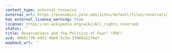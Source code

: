 ```yaml
---
content_type: external-resource
external_url: https://economics.yale.edu/sites/default/files/reservations_bread_may17.pdf
has_external_license_warning: true
license: https://en.wikipedia.org/wiki/All_rights_reserved
status: ''
title: Reservations and the Politics of Fear" (PDF)
uid: 9666c72b-ed52-4bb0-bc5a-33988a2274a7
wayback_url: ''
---
```

